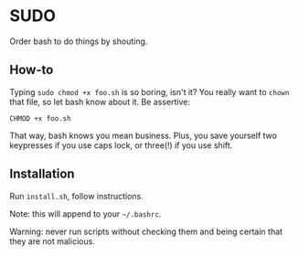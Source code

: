 # SUDO
Order bash to do things by shouting.

## How-to

Typing `sudo chmod +x foo.sh` is so boring, isn't it? You really want to `chown` that file, so let bash know about it. Be assertive:

	CHMOD +x foo.sh

That way, bash knows you mean business. Plus, you save yourself two keypresses if you use caps lock, or three(!) if you use shift.

## Installation

Run `install.sh`, follow instructions.

Note: this will append to your `~/.bashrc`.

Warning: never run scripts without checking them and being certain that they are not malicious.


